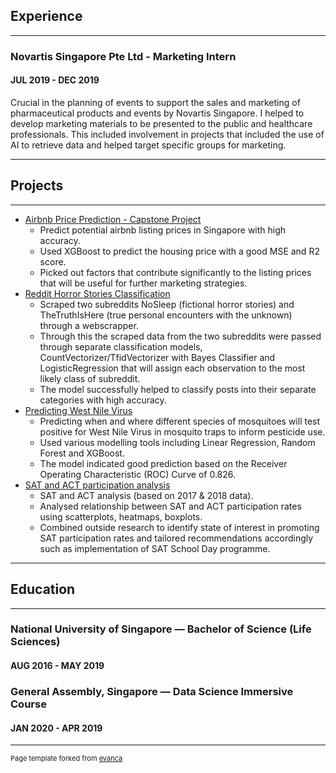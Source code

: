 ## Experience
---

### Novartis Singapore Pte Ltd - Marketing Intern
#### JUL 2019 - DEC 2019

Crucial in the planning of events to support the sales and marketing of pharmaceutical products and events by Novartis Singapore. I helped to develop marketing materials to be presented to the public and healthcare professionals. This included involvement in projects that included the use of AI to retrieve data and helped target specific groups for marketing.

---

## Projects
---

- [Airbnb Price Prediction - Capstone Project](https://github.com/amandaleejl/projects/tree/master/airbnb_price_capstone)
  + Predict potential airbnb listing prices in Singapore with high accuracy.
  + Used XGBoost to predict the housing price with a good MSE and R2 score.
  + Picked out factors that contribute significantly to the listing prices that will be useful for further marketing strategies.
- [Reddit Horror Stories Classification](https://github.com/amandaleejl/projects/tree/master/nlp_web_apis_classification)
  + Scraped two subreddits NoSleep (fictional horror stories) and TheTruthIsHere (true personal encounters with the unknown) through a webscrapper. 
  + Through this the scraped data from the two subreddits were passed through separate classification models, CountVectorizer/TfidVectorizer with Bayes Classifier and LogisticRegression that will assign each observation to the most likely class of subreddit. 
  + The model successfully helped to classify posts into their separate categories with high accuracy.
- [Predicting West Nile Virus](https://github.com/amandaleejl/projects/tree/master/west_nile_virus)
  + Predicting when and where different species of mosquitoes will test positive for West Nile Virus in mosquito traps to inform pesticide use.
  + Used various modelling tools including Linear Regression, Random Forest and XGBoost.
  + The model indicated good prediction based on the Receiver Operating Characteristic (ROC) Curve of 0.826.
- [SAT and ACT participation analysis](https://github.com/amandaleejl/projects/tree/master/act_sat_standardized_testing)
  + SAT and ACT analysis (based on 2017 & 2018 data).
  + Analysed relationship between SAT and ACT participation rates using scatterplots, heatmaps, boxplots.
  + Combined outside research to identify state of interest in promoting SAT participation rates and tailored recommendations accordingly such as implementation of SAT School Day programme.

---

## Education
---
### National University of Singapore —  Bachelor of Science (Life Sciences)
#### AUG 2016 - MAY 2019

### General Assembly, Singapore — Data Science Immersive Course
#### JAN 2020 - APR 2019

---
<p style="font-size:11px">Page template forked from <a href="https://github.com/evanca/quick-portfolio">evanca</a></p>
<!-- Remove above link if you don't want to attibute -->
